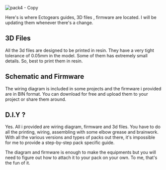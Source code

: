 ![pack4 - Copy](https://github.com/user-attachments/assets/e2bf3b17-7d94-4556-9920-02056a1e771a)


Here's is where Ectogears guides, 3D files , firmware are located. I will be updating them whenever there's a change. 


##  3D Files

All the 3d files are designed to be printed in resin. They have a very tight tolerance of 0.05mm in the model. Some of them has extremely small details. So, best to print them in resin.

## Schematic and Firmware

The wiring diagram is included in some projects and the firmware i provided are in BIN format. You can download for free and upload them to your project or share them around.

## D.I.Y ?

Yes. All i provided are wiring diagram, firmware and 3d files. You have to do all the printing, wiring, assembling with some elbow grease and brainwork.  With all the various versions and types of packs out there, it's impossible for me to provide a step-by-step pack specific guide.

The diagram and firmware is enough to make the equipments but you will need to figure out how to attach it to your pack on your own. To me, that's the fun of it. 
